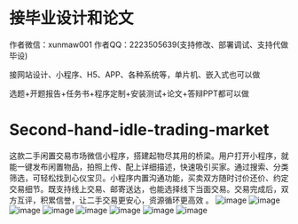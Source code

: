 # 接毕业设计和论文
作者微信：xunmaw001  作者QQ：2223505639(支持修改、部署调试、支持代做毕设)

接网站设计、小程序、H5、APP、各种系统等，单片机、嵌入式也可以做

选题+开题报告+任务书+程序定制+安装测试+论文+答辩PPT都可以做
# Second-hand-idle-trading-market
这款二手闲置交易市场微信小程序，搭建起物尽其用的桥梁。用户打开小程序，就能一键发布闲置物品，拍照上传、配上详细描述，快速吸引买家。通过搜索、分类筛选，可轻松找到心仪宝贝。小程序内置沟通功能，买卖双方随时讨价还价、约定交易细节。既支持线上交易、邮寄送达，也能选择线下当面交易。交易完成后，双方互评，积累信誉，让二手交易更安心，资源循环更高效 。
![image](https://github.com/user-attachments/assets/bc2d1fe7-e268-46d5-bea1-aef01d22b853)
![image](https://github.com/user-attachments/assets/3453e904-0c96-438d-b652-271da83b1d3b)
![image](https://github.com/user-attachments/assets/3608e0d1-8d3b-41d5-bd53-e73e8f42fd5d)
![image](https://github.com/user-attachments/assets/9c9b678e-107b-4581-857f-179236c262cf)
![image](https://github.com/user-attachments/assets/a2dccab7-c016-4652-87c7-b3b79e9dea72)
![image](https://github.com/user-attachments/assets/490ad1d8-b74e-4d59-903c-33832e70880c)
![image](https://github.com/user-attachments/assets/dc651766-7e87-4aa3-a15b-507492270dd3)
![image](https://github.com/user-attachments/assets/a4cc19a7-5db0-4eda-a646-90abe3fc5347)
